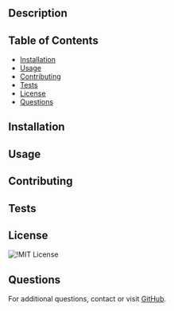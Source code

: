 #
  # 

## Description


## Table of Contents
- [Installation](#installation)
- [Usage](#usage)
- [Contributing](#contributing)
- [Tests](#tests)
- [License](#license)
- [Questions](#questions)

## Installation


## Usage


## Contributing


## Tests


## License
![!MIT License](https://img.shields.io/badge/license-MIT-blue.svg) 

## Questions
For additional questions, contact  or visit [GitHub](https://github.com/).

